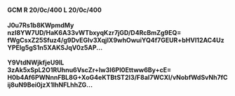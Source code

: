 #### GCM R 20/0c/400 L 20/0c/400
**J0u7Rs1b8KWpmdMy**<br/>**nzI8YW7UD/HaK6A33vWTbxyqKzr7jGD/D4RcBmZg9EQ=**<br/>**fWgCsxZ25Sfuz4/g9DvEGIv3XqjIX9whOwuiYQ4f7GEUR+bHVI12AC4UzYPElg5gS1n5XAKSJqV0z5AP...**<br/><br/>
**Y9VtdNWjkfjeU9lL**<br/>**3zAk5xSpL2O1RUhnu6VscZr+lw3I6PI0Ettww6By+cE=**<br/>**H0b4Af6PWNnnFBL8G+XoG4eKTBtST2I3/F8aI7WCXI/vNobfWdSvNh7fCij8uN9Bei0jzX1lhNFLhhZG...**